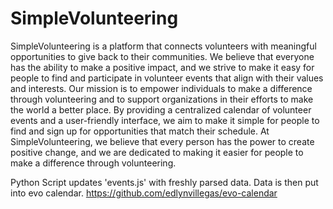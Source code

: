 # SimpleVolunteering

SimpleVolunteering is a platform that connects volunteers with meaningful opportunities to give back to their communities. 
We believe that everyone has the ability to make a positive impact, and we strive to make it easy for people to find and participate in volunteer events that align 
with their values and interests. Our mission is to empower individuals to make a difference through volunteering and to support organizations in their efforts to 
make the world a better place. By providing a centralized calendar of volunteer events and a user-friendly interface, we aim to make it simple for people to find and
sign up for opportunities that match their schedule. At SimpleVolunteering, we believe that every person has the power to create positive change, and we are dedicated 
to making it easier for people to make a difference through volunteering.

Python Script updates 'events.js' with freshly parsed data. Data is then put into evo calendar. 
https://github.com/edlynvillegas/evo-calendar
